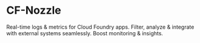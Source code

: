 # CF-Nozzle
Real-time logs & metrics for Cloud Foundry apps. Filter, analyze & integrate with external systems seamlessly. Boost monitoring & insights.


